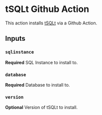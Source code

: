 # tSQLt Github Action

This action installs [tSQLt](https://github.com/tSQLt-org/tSQLt) via a Github Action.

## Inputs

### `sqlinstance`

**Required** SQL Instance to install to.

### `database`

**Required** Database to install to.

### `version`

**Optional** Version of tSQLt to install.
